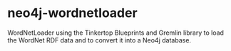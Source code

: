 neo4j-wordnetloader
===================

WordNetLoader using the Tinkertop Blueprints and Gremlin library to load the WordNet RDF data and to convert it into a Neo4j database.